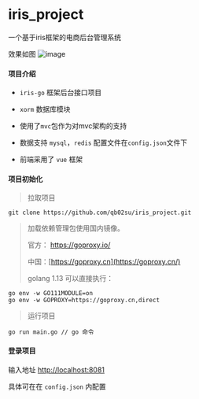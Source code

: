 # iris_project
一个基于iris框架的电商后台管理系统

效果如图
![image](https://github.com/qb02su/iris_project/blob/master/static/img/12.png)

#### 项目介绍

- `iris-go` 框架后台接口项目

- `xorm` 数据库模块

- 使用了`mvc`包作为对mvc架构的支持

- 数据支持 `mysql`，`redis` 配置文件在`config.json`文件下

- 前端采用了 `vue` 框架

  

#### 项目初始化

> 拉取项目

```
git clone https://github.com/qb02su/iris_project.git
```

> 加载依赖管理包使用国内镜像。
>
> 官方： https://goproxy.io/
>
> 中国：[https://goproxy.cn](https://goproxy.cn/)
>
> golang 1.13 可以直接执行：

```
go env -w GO111MODULE=on
go env -w GOPROXY=https://goproxy.cn,direct
```

> 运行项目

```
go run main.go // go 命令
```

#### 登录项目

输入地址 [http://localhost:8081](http://localhost:8081/)

具体可在在 `config.json` 内配置


